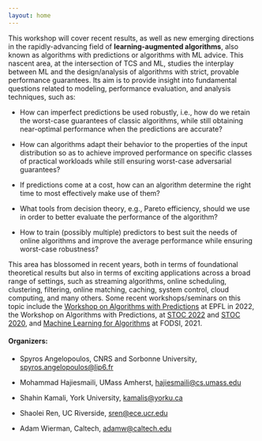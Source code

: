 ```yaml
---
layout: home
---
```


This workshop will cover recent results, as well as new emerging directions in the rapidly-advancing field of **learning-augmented algorithms**, also known as algorithms with predictions or algorithms with ML advice. This nascent area, at the intersection of TCS and ML, studies the interplay between ML and the design/analysis of algorithms with strict, provable performance guarantees. Its aim is to provide insight into fundamental questions related to modeling, performance evaluation, and analysis techniques, such as:

  

-   How can imperfect predictions be used robustly, i.e., how do we retain the worst-case guarantees of classic algorithms, while still obtaining near-optimal performance when the predictions are accurate?
    
-   How can algorithms adapt their behavior to the properties of the input distribution so as to achieve improved performance on specific classes of practical workloads while still ensuring worst-case adversarial guarantees?
    
-   If predictions come at a cost, how can an algorithm determine the right time to most effectively make use of them?
    
-   What tools from decision theory, e.g., Pareto efficiency, should we use in order to better evaluate the performance of the algorithm?
    
-   How to train (possibly multiple) predictors to best suit the needs of online algorithms and improve the average performance while ensuring worst-case robustness?
    

  

This area has blossomed in recent years, both in terms of foundational theoretical results but also in terms of exciting applications across a broad range of settings, such as streaming algorithms, online scheduling, clustering, filtering, online matching, caching, system control, cloud computing, and many others. Some recent workshops/seminars on this topic include the [Workshop on Algorithms with Predictions](https://alps2022.epfl.ch/) at EPFL in 2022, the Workshop on Algorithms with Predictions, at [STOC 2022](https://theory.stanford.edu/~sergei/stoc2022alps.html) and [STOC 2020](https://www.mit.edu/~vakilian/stoc-workshop.html), and [Machine Learning for Algorithms](https://fodsi.us/ml4a.html) at FODSI, 2021.

  

<!-- The topic of this workshop will be of direct relevance to the SIGMETRICS community, since it combines fundamental aspects of decision-making under uncertainty, as well as a wide spectrum of potential applications. This is already witnessed in the growing number of publications that have appeared in the main program of SIGMETRICS in recent years. In comparison to previous workshops, in particular, we will aim to underline issues related to modeling, performance evaluation, and measurement (such as incorporating multiple parameters into the analysis guarantees), which have been largely unexplored to date. Furthermore, organizing the workshop during FCRC will attract cross-over interest from conferences in TCS such as STOC, parallel and distributed computation such as PODC and SPAA (where learning-augmented algorithms have recently emerged), and sustainable computing such as ACM e-Energy (which is an another exciting application of the field). -->

  
  
  

#### **Organizers:**

-   Spyros Angelopoulos, CNRS and Sorbonne University, [spyros.angelopoulos@lip6.fr](mailto:spyros.angelopoulos@lip6.fr)

-   Mohammad Hajiesmaili, UMass Amherst, [hajiesmaili@cs.umass.edu](mailto:hajiesmaili@cs.umass.edu)
    
-   Shahin Kamali, York University, [kamalis@yorku.ca](mailto:kamalis@yorku.ca)
    
-   Shaolei Ren, UC Riverside, [sren@ece.ucr.edu](mailto:sren@ece.ucr.edu)
    
-   Adam Wierman, Caltech, [adamw@caltech.edu](mailto:adamw@caltech.edu)
    
